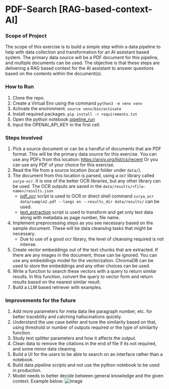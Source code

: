 # PDF-Search [RAG-based-context-AI]

### Scope of Project
The scope of this exercise is to build a simple step within a data pipeline to help with data collection and transformation for an AI assistant based system. The primary data source will be a PDF document for this pipeline, and multiple documents can be used. The objective is that these steps are delivering a RAG based context for the AI assistant to answer questions based on the contents within the document(s).

### How to Run 
1. Clone the repo.
2. Create a Virtual Env using the command `python3 -m venv venv`
3. Activate the environment. `source venv/bin/activate`
4. Install required packages. `pip install -r requirements.txt`
5. Open the python notebook [pipeline_run](https://github.com/Anshumank399/RAG-based-context-AI/blob/main/pipeline_run.ipynb)
6. Input the OPENAI_API_KEY in the first cell.

### Steps Involved

1. Pick a source document or can be a handful of documents that are PDF format. This will be the primary data source for this exercise. You can use any PDFs from this location: https://arxiv.org/list/cs/recent Or you can use any PDF of your
choice for this exercise.
2. Read the file from a source location (local folder under `data/`).
3. The document from this location is parsed, using a ocr library called `surya-ocr`. It is one of the better OCR libraries, but any other library can be used. The OCR outputs are saved in the `data/results/<file-name>/results.json`
   - [pdf_ocr](https://github.com/Anshumank399/RAG-based-context-AI/blob/main/pipeline/pdf_ocr.py) script is used to OCR or direct shell command `surya_ocr data/sample2.pdf --langs en --results_dir data/results/` can be used.
   - [text_extraction](https://github.com/Anshumank399/RAG-based-context-AI/blob/main/pipeline/text_extraction.py) script is used to transform and get only text data along with metadata as page number, file name. 
4. Implement preprocessing steps as you see necessary based on the sample document. These will be data cleansing tasks that might be necessary.
   - Due to use of a good ocr library, the level of cleansing required is not intense. 
5. Create vector embeddings out of the text chunks that are extracted. If there are any images in the document, those can be ignored. You can use any embeddings model for the vectorization. ChromaDB can be used to store the embeddings and any other choices can be used.
6. Write a function to search these vectors with a query to return similar results. In this function, convert the query to vector form and return results based on the nearest similar result.
7. Build a LLM based retriever with examples.

### Improvements for the future
1. Add more parameters for meta data like paragraph number, etc. for better tracebility and catching hallucinations quickly.
2. Understand the use case better and tune the similarity based on that, using threshold or number of outputs required or the type of similarity function. 
3. Study text splitter parameters and how it affects the output.
4. Clean data to remove the citations in the end of file if its not required, and some minor data cleaning.
5. Build a UI for the users to be able to search on an interface rather than a notebook.
6. Build data pipeline scripts and not use the python notebook to be used in production.
7. Model needs to better decide between general knowledge and the given context. Example below: 
   ![image](https://github.com/Anshumank399/RAG-based-context-AI/assets/21052254/5dd49e3e-6769-4dbe-8f3f-07cc0b0db6a5)

